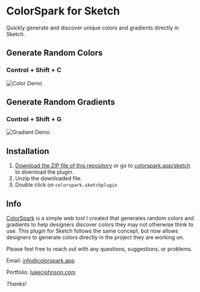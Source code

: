  # ColorSpark for Sketch
Quickly generate and discover unique colors and gradients directly in Sketch.

## Generate Random Colors
### Control + Shift + C
![Color Demo](https://colorspark.app/assets/color-demo.gif)

## Generate Random Gradients
### Control + Shift + G
![Gradient Demo](https://colorspark.app/assets/gradient-demo.gif)

## Installation

1. [Download the ZIP file of this repository](https://github.com/lukecjohnson/colorspark-sketch-plugin/archive/master.zip) or go to [colorspark.app/sketch](https://colorspark.app/sketch) to download the plugin.
2. Unzip the downloaded file.
3. Double click on `colorspark.sketchplugin`


## Info
[ColorSpark](https://colorspark.app) is a simple web tool I created that generates random colors and gradients to help designers discover
colors they may not otherwise think to use. This plugin for Sketch follows the same concept, but now allows designers to generate colors directly in the project they are working on.

Please feel free to reach out with any questions, suggestions, or problems.

Email: info@colorspark.app

Portfolio: [lukecjohnson.com](https://lukecjohnson.com)

*Thanks!*
